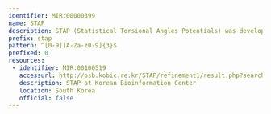 ```yaml
---
identifier: MIR:00000399
name: STAP
description: STAP (Statistical Torsional Angles Potentials) was developed since, according to several studies, some nuclear magnetic resonance (NMR) structures are of lower quality, are less reliable and less suitable for structural analysis than high-resolution X-ray crystallographic structures. The refined NMR solution structures (statistical torsion angle potentials; STAP) in the database are refined from the Protein Data Bank (PDB).
prefix: stap
pattern: ^[0-9][A-Za-z0-9]{3}$
prefixed: 0
resources:
 - identifier: MIR:00100519
   accessurl: http://psb.kobic.re.kr/STAP/refinement1/result.php?search=
   description: STAP at Korean Bioinformation Center
   location: South Korea
   official: false
---
```

